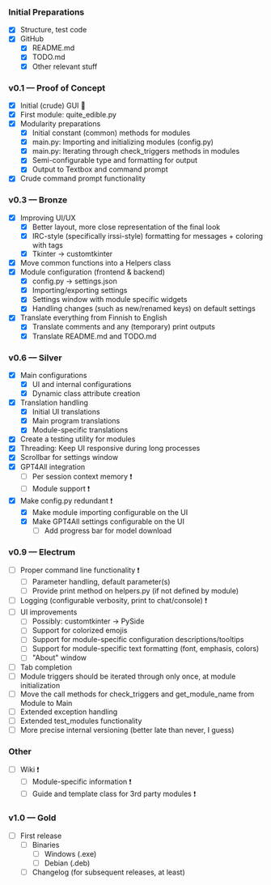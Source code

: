 ### Initial Preparations
- [x] Structure, test code
- [x] GitHub
    - [x] README.md
    - [x] TODO.md
    - [x] Other relevant stuff

### v0.1 — Proof of Concept
- [x] Initial (crude) GUI 🤢
- [x] First module: quite_edible.py
- [x] Modularity preparations
    - [x] Initial constant (common) methods for modules
    - [x] main.py: Importing and initializing modules (config.py)
    - [x] main.py: Iterating through check_triggers methods in modules
    - [x] Semi-configurable type and formatting for output   
    - [x] Output to Textbox and command prompt
- [x] Crude command prompt functionality

### v0.3 — Bronze
- [x] Improving UI/UX
    - [x] Better layout, more close representation of the final look  
    - [x] IRC-style (specifically irssi-style) formatting for messages + coloring with tags
    - [x] Tkinter -> customtkinter
- [x] Move common functions into a Helpers class
- [x] Module configuration (frontend & backend)
    - [x] config.py -> settings.json
    - [x] Importing/exporting settings
    - [x] Settings window with module specific widgets
    - [x] Handling changes (such as new/renamed keys) on default settings
- [x] Translate everything from Finnish to English
    - [x] Translate comments and any (temporary) print outputs
    - [x] Translate README.md and TODO.md

### v0.6 — Silver
- [x] Main configurations
    - [x] UI and internal configurations
    - [x] Dynamic class attribute creation
- [x] Translation handling
    - [x] Initial UI translations
    - [x] Main program translations
    - [x] Module-specific translations
- [x] Create a testing utility for modules
- [x] Threading: Keep UI responsive during long processes
- [x] Scrollbar for settings window
- [x] GPT4All integration
    - [ ] Per session context memory ❗
    - [ ] Module support ❗
- [x] Make config.py redundant ❗
    - [x] Make module importing configurable on the UI
    - [x] Make GPT4All settings configurable on the UI
        - [ ] Add progress bar for model download

### v0.9 — Electrum
- [ ] Proper command line functionality ❗
    - [ ] Parameter handling, default parameter(s)
    - [ ] Provide print method on helpers.py (if not defined by module)
- [ ] Logging (configurable verbosity, print to chat/console) ❗
- [ ] UI improvements
    - [ ] Possibly: customtkinter -> PySide
    - [ ] Support for colorized emojis
    - [ ] Support for module-specific configuration descriptions/tooltips
    - [ ] Support for module-specific text formatting (font, emphasis, colors)
    - [ ] "About" window
- [ ] Tab completion
- [ ] Module triggers should be iterated through only once, at module initialization
- [ ] Move the call methods for check_triggers and get_module_name from Module to Main
- [ ] Extended exception handling
- [ ] Extended test_modules functionality
- [ ] More precise internal versioning (better late than never, I guess)

### Other
- [ ] Wiki ❗
    - [ ] Module-specific information ❗
    - [ ] Guide and template class for 3rd party modules ❗

### v1.0 — Gold
- [ ] First release
    - [ ] Binaries
        - [ ] Windows (.exe)
        - [ ] Debian (.deb)
    - [ ] Changelog (for subsequent releases, at least)